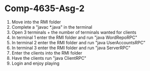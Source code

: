# Comp-4635-Asg-2

1. Move into the RMI folder
2. Complete a "javac *.java" in the terminal
3. Open 3 terminals + the number of terminals wanted for clients
4. In terminal 1 enter the RMI folder and run "java WordRepoRPC"
5. In terminal 2 enter the RMI folder and run "java UserAccountsRPC"
6. In terminal 3 enter the RMI folder and run "java ServerRPC"
7. Enter the clients into the RMI folder
8. Have the clients run "java ClientRPC"
9. Login and enjoy playing